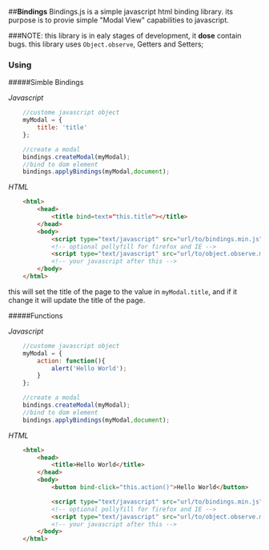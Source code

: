 ##**Bindings**
Bindings.js is a simple javascript html binding library.
its purpose is to provie simple "Modal View" capabilities to javascript.

###NOTE:
this library is in ealy stages of development, it **dose** contain bugs.
this library uses <code>Object.observe</code>, Getters and Setters;

### Using

#####Simble Bindings

*Javascript*

```js
	//custome javascript object
	myModal = {
		title: 'title'
	};

	//create a modal
	bindings.createModal(myModal);
	//bind to dom element
	bindings.applyBindings(myModal,document);
```

*HTML*

```html
	<html>
		<head>
			<title bind=text="this.title"></title>
		</head>
		<body>
			<script type="text/javascript" src="url/to/bindings.min.js"></script>
			<!-- optional pollyfill for firefox and IE -->
			<script type="text/javascript" src="url/to/object.observe.min.js"></script>
			<!-- your javascript after this -->
		</body>
	</html>
```

this will set the title of the page to the value in <code>myModal.title</code>, and if it change it will update the title of the page.

#####Functions

*Javascript*

```js
	//custome javascript object
	myModal = {
		action: function(){
			alert('Hello World');
		}
	};

	//create a modal
	bindings.createModal(myModal);
	//bind to dom element
	bindings.applyBindings(myModal,document);
```

*HTML*

```html
	<html>
		<head>
			<title>Hello World</title>
		</head>
		<body>
			<button bind-click="this.action()">Hello World</button>

			<script type="text/javascript" src="url/to/bindings.min.js"></script>
			<!-- optional pollyfill for firefox and IE -->
			<script type="text/javascript" src="url/to/object.observe.min.js"></script>
			<!-- your javascript after this -->
		</body>
	</html>
```